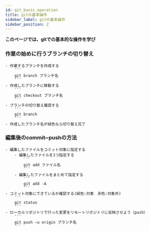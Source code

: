 ```yaml
---
id: git_basic_operation
title: gitの基本操作
sidebar_label: gitの基本操作
sidebar_position: 2
---
```

**このページでは、gitでの基本的な操作を学び**


### 作業の始めに行うブランチの切り替え
    - 作業するブランチを作成する
        ```
        git branch ブランチ名
        ```
    - 作成したブランチに移動する
        ```
        git checkout ブランチ名
        ``` 
    - ブランチの切り替え確認する
        ```
        git branch
        ```
    - 作成したブランチ名が緑色なら切り替え完了
### 編集後のcommit~pushの方法
    - 編集したファイルをコミット対象に指定する
        - 編集したファイルを1つ指定する
            ```
            git add ファイル名
            ```
        - 編集したファイルをまとめて指定する
            ```
            git add -A
            ```
    - コミット対象にできているか確認する(緑色:対象　赤色:対象外)
        ```
        git status
        ```
    - ローカルリポジトリで行った変更をリモートリポジトリに反映させよう（push）
        ```
        git push –u origin ブランチ名
        ```



